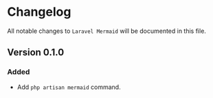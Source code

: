 # Changelog

All notable changes to `Laravel Mermaid` will be documented in this file.

## Version 0.1.0

### Added
- Add `php artisan mermaid` command.
